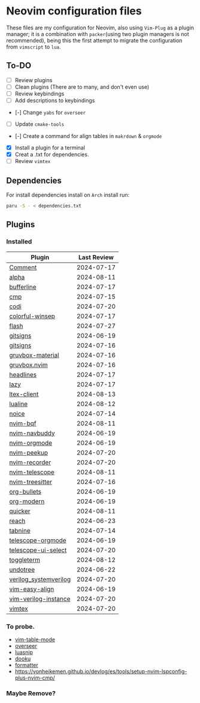# Neovim configuration files

These files are my configuration for Neovim, also using `Vim-Plug` as a plugin manager; it is a combination with `packer`(using two plugin managers is not recommended), being this the first attempt to migrate the configuration from `vimscript` to `lua`.

## To-DO
* [ ] Review plugins
* [ ] Clean plugins (There are to many, and don't even use)
* [ ] Review keybindings
* [ ] Add descriptions to keybindings
* [-] Change `yabs` for `overseer`
* [ ] Update `cmake-tools`
* [-] Create a command for align tables in `makrdown` & `orgmode`
* [X] Install a plugin for a terminal
* [X] Creat a .txt for dependencies.
* [ ] Review `vimtex`

## Dependencies
For install dependencies install on `Arch` install []() run:
```sh
paru -S - < dependencies.txt
```


## Plugins

### Installed

| Plugin                                                                            | Last Review   |
| --------------------------------------------------------------------------------- | ------------- |
| [Comment](https://github.com/numToStr/Comment.nvim)                               | 2024-07-17    |
| [alpha](https://github.com/goolord/alpha-nvim)                                    | 2024-08-11    |
| [bufferline](https://github.com/akinsho/bufferline.nvim?tab=readme-ov-file)       | 2024-07-17    |
| [cmp](https://github.com/hrsh7th/nvim-cmp)                                        | 2024-07-15    |
| [codi](https://github.com/metakirby5/codi.vim)                                    | 2024-07-20    |
| [colorful-winsep](https://github.com/nvim-zh/colorful-winsep.nvim)                | 2024-07-17    |
| [flash](https://github.com/folke/flash.nvim)                                      | 2024-07-27    |
| [gitsigns](https://github.com/lewis6991/gitsigns.nvim)                            | 2024-06-19    |
| [gitsigns](https://github.com/lewis6991/gitsigns.nvim)                            | 2024-07-16    |
| [gruvbox-material](https://github.com/sainnhe/gruvbox-material)                   | 2024-07-16    |
| [gruvbox.nvim](https://github.com/ellisonleao/gruvbox.nvim)                       | 2024-07-16    |
| [headlines](https://github.com/lukas-reineke/headlines.nvim)                      | 2024-07-17    |
| [lazy](https://github.com/folke/lazy.nvim)                                        | 2024-07-17    |
| [ltex-client](https://github.com/icewind/ltex-client.nvim)                        | 2024-08-13    |
| [lualine](https://github.com/nvim-lualine/lualine.nvim)                           | 2024-08-12    |
| [noice](https://github.com/folke/noice.nvim)                                      | 2024-07-14    |
| [nvim-bqf](https://github.com/kevinhwang91/nvim-bqf)                              | 2024-08-11    |
| [nvim-navbuddy](https://github.com/SmiteshP/nvim-navbuddy.git)                    | 2024-06-19    |
| [nvim-orgmode](https://github.com/nvim-orgmode/orgmode)                           | 2024-06-19    |
| [nvim-peekup](https://github.com/gennaro-tedesco/nvim-peekup)                     | 2024-07-20    |
| [nvim-recorder](https://github.com/chrisgrieser/nvim-recorder)                    | 2024-07-20    |
| [nvim-telescope](https://github.com/nvim-telescope/telescope.nvim)                | 2024-08-11    |
| [nvim-treesitter](https://github.com/nvim-treesitter/nvim-treesitter)             | 2024-07-16    |
| [org-bullets](https://github.com/nvim-orgmode/org-bullets.nvim)                   | 2024-06-19    |
| [org-modern](https://github.com/danilshvalov/org-modern.nvim)                     | 2024-06-19    |
| [quicker](https://github.com/stevearc/quicker.nvim)                               | 2024-08-11    |
| [reach](https://github.com/toppair/reach.nvim)                                    | 2024-06-23    |
| [tabnine](https://github.com/codota/tabnine-nvim)                                 | 2024-07-14    |
| [telescope-orgmode](https://github.com/nvim-orgmode/telescope-orgmode.nvim)       | 2024-06-19    |
| [telescope-ui-select](https://github.com/nvim-telescope/telescope-ui-select.nvim) | 2024-07-20    |
| [toggleterm](https://github.com/akinsho/toggleterm.nvim)                          | 2024-08-12    |
| [undotree](https://github.com/jiaoshijie/undotree)                     | 2024-06-22    |
| [verilog_systemverilog](https://github.com/vhda/verilog_systemverilog.vim)        | 2024-07-20    |
| [vim-easy-align](https://github.com/junegunn/vim-easy-align)                      | 2024-06-19    |
| [vim-verilog-instance](https://github.com/antoinemadec/vim-verilog-instance)      | 2024-07-20    |
| [vimtex](https://github.com/lervag/vimtex)                                        | 2024-07-20    |

### To probe.

* [vim-table-mode](https://github.com/dhruvasagar/vim-table-mode)
* [overseer](https://github.com/stevearc/overseer.nvim)
* [luasnip](https://github.com/L3MON4D3/LuaSnip)
* [dooku](https://github.com/Zeioth/dooku.nvim)
* [formatter](https://github.com/mhartington/formatter.nvim)
* https://vonheikemen.github.io/devlog/es/tools/setup-nvim-lspconfig-plus-nvim-cmp/

### Maybe Remove?


